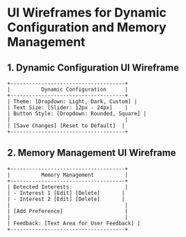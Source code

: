 # UI Wireframes for Dynamic Configuration and Memory Management

## 1. Dynamic Configuration UI Wireframe
```
+-------------------------------------+
|          Dynamic Configuration      |
+-------------------------------------+
| Theme: [Dropdown: Light, Dark, Custom] |
| Text Size: [Slider: 12px - 24px]    |
| Button Style: [Dropdown: Rounded, Square] |
|                                     |
| [Save Changes] [Reset to Default]  |
+-------------------------------------+
```

## 2. Memory Management UI Wireframe
```
+-------------------------------------+
|          Memory Management          |
+-------------------------------------+
| Detected Interests:                 |
| - Interest 1 [Edit] [Delete]       |
| - Interest 2 [Edit] [Delete]       |
|                                     |
| [Add Preference]                    |
|                                     |
| Feedback: [Text Area for User Feedback] |
+-------------------------------------+